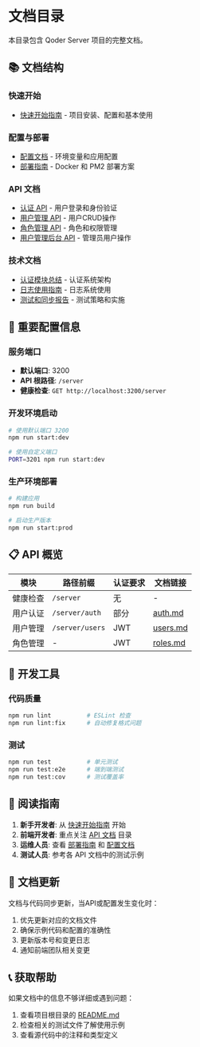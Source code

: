# 文档目录

本目录包含 Qoder Server 项目的完整文档。

## 📚 文档结构

### 快速开始

- [快速开始指南](./quick-start.md) - 项目安装、配置和基本使用

### 配置与部署

- [配置文档](./configuration.md) - 环境变量和应用配置
- [部署指南](./deployment.md) - Docker 和 PM2 部署方案

### API 文档

- [认证 API](./api/auth.md) - 用户登录和身份验证
- [用户管理 API](./api/users.md) - 用户CRUD操作
- [角色管理 API](./api/roles.md) - 角色和权限管理
- [用户管理后台 API](./api/users-admin.md) - 管理员用户操作

### 技术文档

- [认证模块总结](./auth-module-summary.md) - 认证系统架构
- [日志使用指南](./logger-usage.md) - 日志系统使用
- [测试和同步报告](./test-and-sync-report.md) - 测试策略和实施

## 🚀 重要配置信息

### 服务端口

- **默认端口**: 3200
- **API 根路径**: `/server`
- **健康检查**: `GET http://localhost:3200/server`

### 开发环境启动

```bash
# 使用默认端口 3200
npm run start:dev

# 使用自定义端口
PORT=3201 npm run start:dev
```

### 生产环境部署

```bash
# 构建应用
npm run build

# 启动生产版本
npm run start:prod
```

## 📋 API 概览

| 模块     | 路径前缀        | 认证要求 | 文档链接                   |
| -------- | --------------- | -------- | -------------------------- |
| 健康检查 | `/server`       | 无       | -                          |
| 用户认证 | `/server/auth`  | 部分     | [auth.md](./api/auth.md)   |
| 用户管理 | `/server/users` | JWT      | [users.md](./api/users.md) |
| 角色管理 | -               | JWT      | [roles.md](./api/roles.md) |

## 🔧 开发工具

### 代码质量

```bash
npm run lint          # ESLint 检查
npm run lint:fix      # 自动修复格式问题
```

### 测试

```bash
npm run test          # 单元测试
npm run test:e2e      # 端到端测试
npm run test:cov      # 测试覆盖率
```

## 📖 阅读指南

1. **新手开发者**: 从 [快速开始指南](./quick-start.md) 开始
2. **前端开发者**: 重点关注 [API 文档](./api/) 目录
3. **运维人员**: 查看 [部署指南](./deployment.md) 和 [配置文档](./configuration.md)
4. **测试人员**: 参考各 API 文档中的测试示例

## 🔄 文档更新

文档与代码同步更新，当API或配置发生变化时：

1. 优先更新对应的文档文件
2. 确保示例代码和配置的准确性
3. 更新版本号和变更日志
4. 通知前端团队相关变更

## 📞 获取帮助

如果文档中的信息不够详细或遇到问题：

1. 查看项目根目录的 [README.md](../README.md)
2. 检查相关的测试文件了解使用示例
3. 查看源代码中的注释和类型定义
